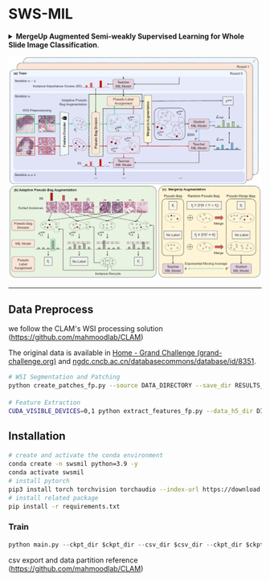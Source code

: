 # SWS-MIL

<details>
<summary>
    <b>MergeUp Augmented Semi-weakly Supervised Learning for Whole Slide Image Classification</b>. 
</summary>
**Abstract:** Recent advancements in computational pathology and artificial intelligence have significantly improved whole slide image (WSI) classification. However, the gigapixel resolution of WSIs and the scarcity of manual annotations present substantial challenges. A prevalent strategy is to apply weakly supervised learning, where multiple instance learning (MIL) serves as a pivotal approach. Traditional MIL methods rely solely on neural networks to determine instance labels, often failing to extract comprehensive information from slide-level labels. To address this issue, we translate the WSI classification task from weakly supervised learning to semi-weakly supervised learning, termed SWS-MIL. Herein, adaptive pseudo bag augmentation (AdaPse) is employed to assign labeled and unlabeled data based on a threshold strategy, maximizing the utility of training data. Furthermore, we propose a feature augmentation technique, MergeUp, which merges bags with low priority bags to enhance inter-category information, thereby increasing training data diversity and improving model performance. Experimental results on the CAMELYON-16 and BRACS datasets demonstrate the superiority of our method over existing state-of-the-art approaches, affirming its efficacy in WSI classification.

</details>



![overview](img/overflow.jpg)

---

## Data Preprocess

we follow the CLAM's WSI processing solution (https://github.com/mahmoodlab/CLAM)

The original data is available in [Home - Grand Challenge (grand-challenge.org)](https://camelyon16.grand-challenge.org/) and [ngdc.cncb.ac.cn/databasecommons/database/id/8351](https://ngdc.cncb.ac.cn/databasecommons/database/id/8351).

```bash
# WSI Segmentation and Patching
python create_patches_fp.py --source DATA_DIRECTORY --save_dir RESULTS_DIRECTORY --patch_size 256 --preset bwh_biopsy.csv --seg --patch --stitch

# Feature Extraction
CUDA_VISIBLE_DEVICES=0,1 python extract_features_fp.py --data_h5_dir DIR_TO_COORDS --data_slide_dir DATA_DIRECTORY --csv_path CSV_FILE_NAME --feat_dir FEATURES_DIRECTORY --batch_size 512 --slide_ext .svs
```

## Installation

```bash
# create and activate the conda environment
conda create -n swsmil python=3.9 -y
conda activate swsmil
# install pytorch
pip3 install torch torchvision torchaudio --index-url https://download.pytorch.org/whl/cu118
# install related package
pip install -r requirements.txt
```

### Train

```python
python main.py --ckpt_dir $ckpt_dir --csv_dir $csv_dir --ckpt_dir $ckpt_dir --feat_dir $feat_dir --ts_dir $ts_dir 
```

csv export and data partition reference (https://github.com/mahmoodlab/CLAM)



